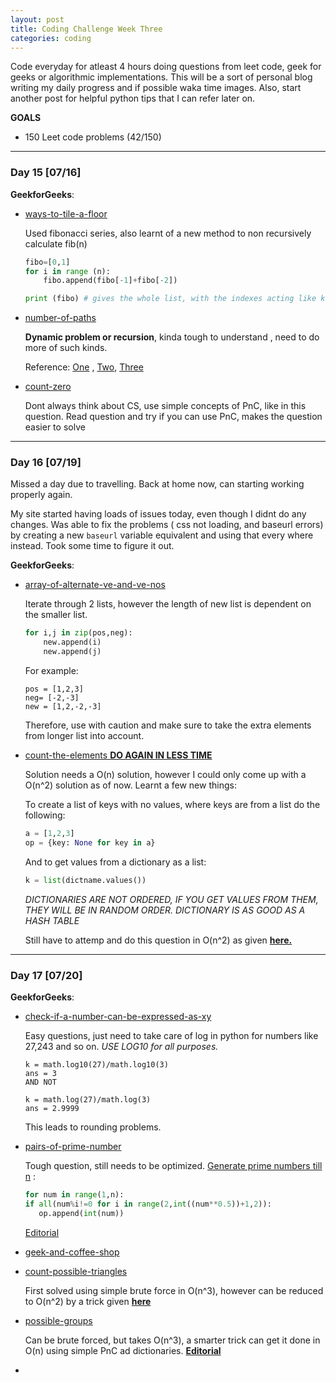 ```yaml
---
layout: post
title: Coding Challenge Week Three
categories: coding
---
```


Code everyday for atleast 4 hours doing questions from leet code, geek for geeks or algorithmic implementations. This will be a sort of personal blog writing my daily progress and if possible waka time images. Also, start another post for helpful python tips that I can refer later on.

**GOALS**
* 150 Leet code problems (42/150) 



---
### **Day 15** [07/16]

**GeekforGeeks**:
* [ways-to-tile-a-floor](http://practice.geeksforgeeks.org/problems/ways-to-tile-a-floor/00)

	Used fibonacci series, also learnt of a new method to non recursively calculate fib(n)
	```python
	fibo=[0,1]
	for i in range (n):
		fibo.append(fibo[-1]+fibo[-2])

	print (fibo) # gives the whole list, with the indexes acting like keys in a dictionary
	```
* [number-of-paths](http://practice.geeksforgeeks.org/problems/number-of-paths/0)
	
	**Dynamic problem or recursion**, kinda tough to understand , need to do more of such kinds. 

	Reference: [One](http://algorithms.tutorialhorizon.com/dynamic-programming-count-all-paths-from-top-left-to-bottom-right-of-a-mxn-matrix/)
	, [Two](http://www.geeksforgeeks.org/count-possible-paths-top-left-bottom-right-nxm-matrix/), [Three](http://algorithms.tutorialhorizon.com/print-all-paths-from-top-left-to-bottom-right-in-two-dimensional-array/)

* [count-zero](http://practice.geeksforgeeks.org/problems/count-zero/0)	

	Dont always think about CS, use simple concepts of PnC, like in this question. Read question and try if you can use PnC, makes the question easier to solve

---
### **Day 16** [07/19]

Missed a day due to travelling. Back at home now, can starting working properly again. 

My site started having loads of issues today, even though I didnt do any changes. Was able to fix the problems ( css not loading, and baseurl errors) by creating a new ```baseurl``` variable equivalent and using that every where instead. Took some time to figure it out. 

**GeekforGeeks**:
* [array-of-alternate-ve-and-ve-nos](http://practice.geeksforgeeks.org/problems/array-of-alternate-ve-and-ve-nos/0)
	
	Iterate through 2 lists, however the length of new list is dependent on the smaller list.
	
	```python
	for i,j in zip(pos,neg):
		new.append(i)
		new.append(j)
	```
	For example:
	```
	pos = [1,2,3]
	neg= [-2,-3]
	new = [1,2,-2,-3]
	```
	Therefore, use with caution and make sure to take the extra elements from longer list into account.

* [count-the-elements **DO AGAIN IN LESS TIME**](http://practice.geeksforgeeks.org/problems/count-the-elements/0)
	
	Solution needs a O(n) solution, however I could only come up with a O(n^2) solution as of now. Learnt a few new things:

	To create a list of keys with no values, where keys are from a list do the following:
	```python
	a = [1,2,3]
	op = {key: None for key in a}
	```

	And to get values from a dictionary as a list:
	```python
	k = list(dictname.values())
	```

	*DICTIONARIES ARE NOT ORDERED, IF YOU GET VALUES FROM THEM, THEY WILL BE IN RANDOM ORDER. DICTIONARY IS AS GOOD AS A HASH TABLE*

	Still have to attemp and do this question in O(n^2) as given [**here.**](http://practice.geeksforgeeks.org/editorial.php?pid=2087) 	


---
### **Day 17** [07/20]

**GeekforGeeks**:
* [check-if-a-number-can-be-expressed-as-xy](http://practice.geeksforgeeks.org/problems/check-if-a-number-can-be-expressed-as-xy/0)
	
	Easy questions, just need to take care of log in python for numbers like 27,243 and so on. *USE LOG10 for all purposes.*
	```
	k = math.log10(27)/math.log10(3)
	ans = 3
	AND NOT

	k = math.log(27)/math.log(3)
	ans = 2.9999
	```
	This leads to rounding problems.

* [pairs-of-prime-number](http://practice.geeksforgeeks.org/problems/pairs-of-prime-number/0)

	Tough question, still needs to be optimized. [Generate prime numbers till n](https://stackoverflow.com/questions/11619942/print-series-of-prime-numbers-in-python) :
	```python
	for num in range(1,n):
    if all(num%i!=0 for i in range(2,int((num**0.5))+1,2)):
       op.append(int(num))
	```
	[Editorial](http://www.geeksforgeeks.org/find-two-prime-numbers-with-given-sum/)

* [geek-and-coffee-shop](http://practice.geeksforgeeks.org/problems/geek-and-coffee-shop/0)
* [count-possible-triangles](http://practice.geeksforgeeks.org/problems/count-possible-triangles/0)
	
	First solved using simple brute force in O(n^3), however can be reduced to O(n^2) by a trick given [**here**](http://www.geeksforgeeks.org/find-number-of-triangles-possible/)

* [possible-groups](http://practice.geeksforgeeks.org/problems/possible-groups/0)
	
	Can be brute forced, but takes O(n^3), a smarter trick can get it done in O(n) using simple PnC ad dictionaries. [**Editorial**](http://www.geeksforgeeks.org/count-possible-groups-size-2-3-sum-multiple-3/)
* []()